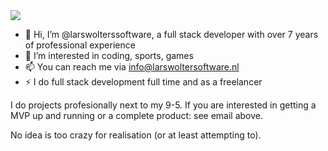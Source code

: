 <img src="https://media1.giphy.com/media/v1.Y2lkPTc5MGI3NjExdThicmFyajB1a2JnZTVjeDVlMTA0aDY3Nnl2dTB6ZGdpcjZzZjJqbSZlcD12MV9pbnRlcm5hbF9naWZfYnlfaWQmY3Q9Zw/k2bbmbmvUo7gA/giphy.webp">

- 👋 Hi, I’m @larswolterssoftware, a full stack developer with over 7 years of professional experience
- 👀 I’m interested in coding, sports, games
- 📫 You can reach me via info@larswoltersoftware.nl
- ⚡ I do full stack development full time and as a freelancer

I do projects profesionally next to my 9-5. If you are interested in getting a MVP up and running or a complete product: see email above.

No idea is too crazy for realisation (or at least attempting to).
